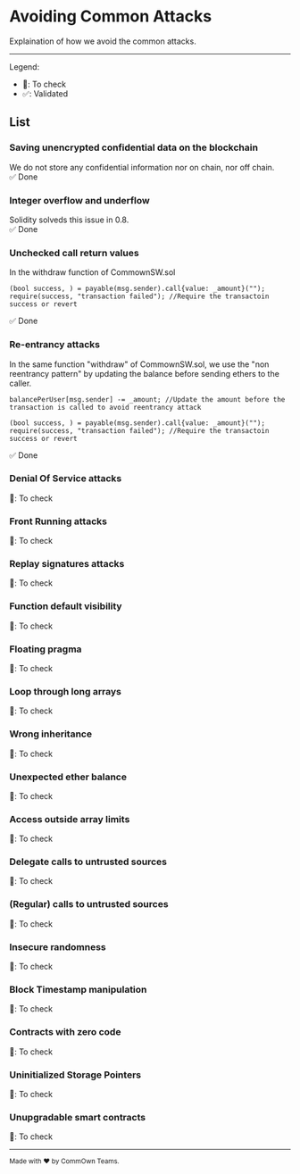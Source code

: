 # Avoiding Common Attacks

Explaination of how we avoid the common attacks.

---

Legend:
-   :white_square_button:: To check
-   :white_check_mark:: Validated

## List

###  Saving unencrypted confidential data on the blockchain 
We do not store any confidential information nor on chain, nor off chain.  
:white_check_mark: Done 

### Integer overflow and underflow
Solidity solveds this issue in 0.8.  
:white_check_mark: Done 

### Unchecked call return values  
In the withdraw function of CommownSW.sol
```
(bool success, ) = payable(msg.sender).call{value: _amount}("");
require(success, "transaction failed"); //Require the transactoin success or revert
```
:white_check_mark: Done

### Re-entrancy attacks
In the same function "withdraw" of CommownSW.sol, we use the "non reentrancy pattern" by updating the balance before sending ethers to the caller.
```
balancePerUser[msg.sender] -= _amount; //Update the amount before the transaction is called to avoid reentrancy attack

(bool success, ) = payable(msg.sender).call{value: _amount}("");
require(success, "transaction failed"); //Require the transactoin success or revert
```
:white_check_mark: Done

### Denial Of Service attacks
:white_square_button:: To check

### Front Running attacks
:white_square_button:: To check

### Replay signatures attacks
:white_square_button:: To check

### Function default visibility
:white_square_button:: To check

### Floating pragma
:white_square_button:: To check

### Loop through long arrays
:white_square_button:: To check

### Wrong inheritance
:white_square_button:: To check

### Unexpected ether balance
:white_square_button:: To check

### Access outside array limits
:white_square_button:: To check

### Delegate calls to untrusted sources
:white_square_button:: To check

### (Regular) calls to untrusted sources
:white_square_button:: To check

### Insecure randomness
:white_square_button:: To check

### Block Timestamp manipulation
:white_square_button:: To check

### Contracts with zero code
:white_square_button:: To check

### Uninitialized Storage Pointers
:white_square_button:: To check

### Unupgradable smart contracts
:white_square_button:: To check


---

<sup>Made with ♥ by CommOwn Teams.</sup>
